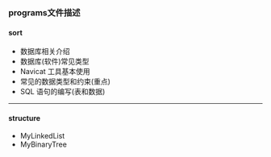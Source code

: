 ### programs文件描述

#### sort

- 数据库相关介绍
- 数据库(软件)常见类型
- Navicat 工具基本使用
- 常见的数据类型和约束(重点)
- SQL 语句的编写(表和数据)

---

#### structure

- MyLinkedList
- MyBinaryTree